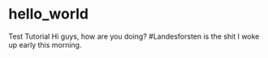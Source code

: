 # hello_world
Test Tutorial
Hi guys, how are you doing? #Landesforsten is the shit
I woke up early this morning.
